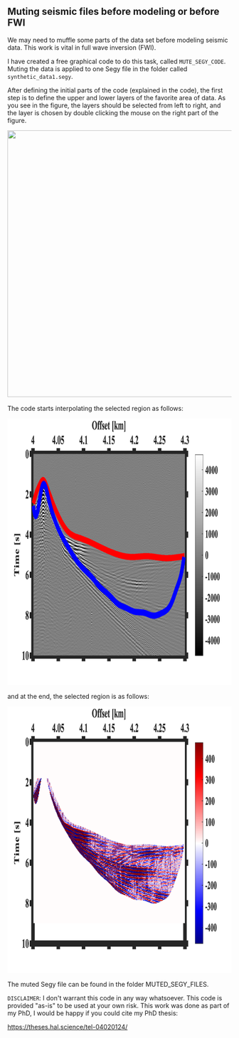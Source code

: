 ## Muting seismic files before modeling or before FWI
We may need to muffle some parts of the data set before modeling seismic data. This work is vital in full wave inversion (FWI).

I have created a free graphical code to do this task, called `MUTE_SEGY_CODE`. Muting the data is applied to one Segy file in the folder called `synthetic_data1.segy`.

After defining the initial parts of the code (explained in the code), the first step is to define the upper and lower layers of the favorite area of data. As you see in the figure, the layers should be selected from left to right, and the layer is chosen by double clicking the mouse on the right part of the figure.

<img src="OBS_1_PICKING.png" width="800" height="600">




The code starts interpolating the selected region as follows:

<img src="OBS_1_KM_SEC.png" width="800" height="600">






and at the end, the selected region is as follows:

<img src="OBS_1_AFTER_MUTING_.png" width="800" height="600">



The muted Segy file can be found in the folder MUTED_SEGY_FILES.

`DISCLAIMER`:  I don't warrant this code in any way whatsoever. This code is provided "as-is" to be used at your own risk.
This work was done as part of my PhD, I would be happy if you could cite my PhD thesis:

https://theses.hal.science/tel-04020124/



